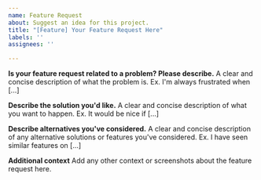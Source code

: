 ```yaml
---
name: Feature Request
about: Suggest an idea for this project.
title: "[Feature] Your Feature Request Here"
labels: ''
assignees: ''

---
```


**Is your feature request related to a problem? Please describe.**
A clear and concise description of what the problem is. Ex. I'm always frustrated when [...]

**Describe the solution you'd like.**
A clear and concise description of what you want to happen. Ex. It would be nice if [...]

**Describe alternatives you've considered.**
A clear and concise description of any alternative solutions or features you've considered. Ex. I have seen similar features on [...]

**Additional context**
Add any other context or screenshots about the feature request here.
